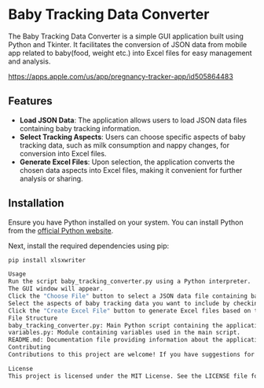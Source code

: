
# Baby Tracking Data Converter
The Baby Tracking Data Converter is a simple GUI application built using Python and Tkinter. It facilitates the conversion of JSON data from mobile app related to baby(food, weight etc.) into Excel files for easy management and analysis.

https://apps.apple.com/us/app/pregnancy-tracker-app/id505864483

## Features

- **Load JSON Data**: The application allows users to load JSON data files containing baby tracking information.
- **Select Tracking Aspects**: Users can choose specific aspects of baby tracking data, such as milk consumption and nappy changes, for conversion into Excel files.
- **Generate Excel Files**: Upon selection, the application converts the chosen data aspects into Excel files, making it convenient for further analysis or sharing.

## Installation

Ensure you have Python installed on your system. You can install Python from the [official Python website](https://www.python.org/downloads/).

Next, install the required dependencies using pip:

```bash
pip install xlsxwriter

Usage
Run the script baby_tracking_converter.py using a Python interpreter.
The GUI window will appear.
Click the "Choose File" button to select a JSON data file containing baby tracking information.
Select the aspects of baby tracking data you want to include by checking the corresponding checkboxes.
Click the "Create Excel File" button to generate Excel files based on the selected aspects.
File Structure
baby_tracking_converter.py: Main Python script containing the application logic.
variables.py: Module containing variables used in the main script.
README.md: Documentation file providing information about the application.
Contributing
Contributions to this project are welcome! If you have suggestions for improvements or new features, please feel free to open an issue or submit a pull request.

License
This project is licensed under the MIT License. See the LICENSE file for details.
